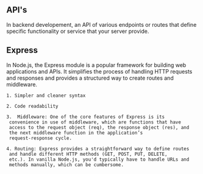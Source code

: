 ## API's
In backend developement, an API of various endpoints or routes that define specific functionality or service that your server provide. 


## Express
In Node.js, the Express module is a popular framework for building web applications and APIs. It simplifies the process of handling HTTP requests and responses and provides a structured way to create routes and middleware.

    1. Simpler and cleaner syntax

    2. Code readability

    3.  Middleware: One of the core features of Express is its
     convenience in use of middleware, which are functions that have
     access to the request object (req), the response object (res), and
     the next middleware function in the application’s
     request-response cycle. 

    4. Routing: Express provides a straightforward way to define routes
     and handle different HTTP methods (GET, POST, PUT, DELETE,
     etc.). In vanilla Node.js, you'd typically have to handle URLs and
     methods manually, which can be cumbersome.